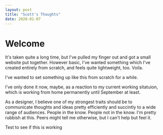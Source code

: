 ```yaml
---
layout: post
title: "Scott's Thoughts"
date: 2020-01-07
---
```


<h1>Welcome</h1>

<p>It's taken quite a long time, but I've pulled my finger out and got a small website put together. However basic, I've wanted something which I've created entirely from scratch, and feels quite lightweight, too. Voila.</p> 

<p>I've wanted to set something up like this from scratch for a while.</p>

<p>I've only done it now, maybe, as a reaction to my current working sitatuion, which is working from home permanently until September at least.</p>

<p>As a designer, I believe one of my strongest traits should be to communicate thoughts and ideas pretty efficiently and succintly to a wide range of audiences. People in the know. People not in the know. I'm pretty rubbish at this. Peers might tell me otherwise, but I can't help but feel it.</p>

<p>Test to see if this is working</p>
